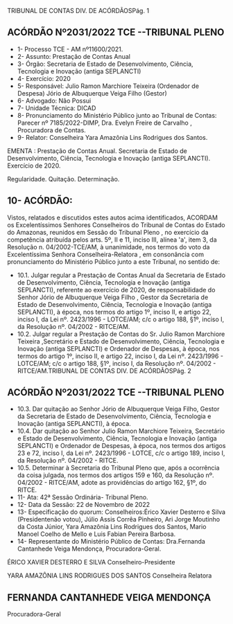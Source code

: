 TRIBUNAL DE CONTAS DIV. DE ACÓRDÃOSPág. 1

## ACÓRDÃO Nº2031/2022  TCE --TRIBUNAL PLENO

- 1- Processo TCE - AM nº11600/2021.
- 2- Assunto: Prestação de Contas Anual
- 3- Órgão: Secretaria  de  Estado  de  Desenvolvimento,  Ciência,  Tecnologia  e  Inovação (antiga SEPLANCTI)
- 4- Exercício: 2020
- 5- Responsável: Julio  Ramon  Marchiore  Teixeira  (Ordenador  de  Despesa) Jório  de Albuquerque Veiga Filho (Gestor)
- 6- Advogado: Não Possui
- 7- Unidade Técnica: DICAD
- 8- Pronunciamento  do  Ministério  Público  junto  ao  Tribunal  de  Contas: Parecer  nº 7185/2022-DIMP, Dra. Evelyn Freire de Carvalho , Procuradora de Contas.
- 9- Relator: Conselheira Yara Amazônia Lins Rodrigues dos Santos.

EMENTA : Prestação de Contas Anual. Secretaria de Estado de Desenvolvimento, Ciência,  Tecnologia e Inovação (antiga SEPLANCTI). Exercício de 2020.

Regularidade. Quitação. Determinação.

## 10-  ACÓRDÃO:

Vistos, relatados e discutidos estes autos acima identificados, ACORDAM os Excelentíssimos Senhores Conselheiros do Tribunal de Contas do Estado do Amazonas, reunidos em Sessão do Tribunal Pleno , no exercício da competência atribuída pelos arts. 5º, II e 11, inciso III, alínea 'a', item 3, da Resolução n. 04/2002-TCE/AM, à unanimidade, nos termos do voto da Excelentíssima Senhora Conselheira-Relatora ,  em consonância com pronunciamento do Ministério Público junto a este Tribunal, no sentido de:

- 10.1. Julgar regular a Prestação de Contas Anual da Secretaria de Estado de Desenvolvimento, Ciência, Tecnologia e Inovação (antiga SEPLANCTI), referente ao exercício de 2020, de responsabilidade do Senhor Jório de Albuquerque Veiga Filho , Gestor da Secretaria de Estado de Desenvolvimento, Ciência, Tecnologia e Inovação (antiga SEPLANCTI), à época, nos termos do artigo 1º, inciso II, e artigo 22, inciso I, da Lei nº. 2423/1996 - LOTCE/AM; c/c o artigo 188, §1º, inciso I, da Resolução nº. 04/2002 - RITCE/AM.
- 10.2. Julgar regular a Prestação de Contas do Sr. Julio Ramon Marchiore Teixeira ,Secretário e Estado de Desenvolvimento, Ciência, Tecnologia e Inovação (antiga SEPLANCTI) e Ordenador de Despesas, à época, nos termos do artigo 1º, inciso II, e artigo 22, inciso I, da Lei nº. 2423/1996 - LOTCE/AM; c/c o artigo 188, §1º, inciso I, da Resolução nº. 04/2002 - RITCE/AM.TRIBUNAL DE CONTAS DIV. DE ACÓRDÃOSPág. 2

## ACÓRDÃO Nº2031/2022  TCE --TRIBUNAL PLENO

- 10.3. Dar quitação ao Senhor Jório de Albuquerque Veiga Filho, Gestor da Secretaria de Estado  de  Desenvolvimento,  Ciência,  Tecnologia  e Inovação (antiga SEPLANCTI), à época.
- 10.4. Dar quitação ao Senhor Julio Ramon Marchiore Teixeira, Secretário e Estado  de  Desenvolvimento,  Ciência,  Tecnologia  e  Inovação  (antiga SEPLANCTI) e Ordenador de Despesas, à época, nos termos dos artigos 23 e 72, inciso I, da Lei nº. 2423/1996 - LOTCE, c/c o artigo 189, inciso I, da Resolução nº. 04/2002 - RITCE.
- 10.5. Determinar à  Secretaria do Tribunal Pleno que, após a ocorrência da coisa  julgada,  nos  termos  dos  artigos  159  e  160,  da  Resolução  nº. 04/2002  -  RITCE/AM,  adote  as  providências  do  artigo  162, §1º, do RITCE.
- 11-  Ata: 42ª Sessão Ordinária- Tribunal Pleno.
- 12-  Data da Sessão: 22 de Novembro de 2022
- 13-  Especificação do quorum: Conselheiros:Érico Xavier Desterro e Silva (Presidentenão  votou),  Júlio  Assis  Corrêa  Pinheiro,  Ari  Jorge  Moutinho  da  Costa  Júnior,  Yara Amazônia Lins Rodrigues dos Santos, Mario Manoel Coelho de Mello e Luis Fabian Pereira Barbosa.
- 14-  Representante do Ministério Público de Contas: Dra.Fernanda Cantanhede Veiga Mendonça, Procuradora-Geral.

ÉRICO XAVIER DESTERRO E SILVA Conselheiro-Presidente

YARA AMAZÔNIA LINS RODRIGUES DOS SANTOS Conselheira Relatora

## FERNANDA CANTANHEDE VEIGA MENDONÇA

Procuradora-Geral